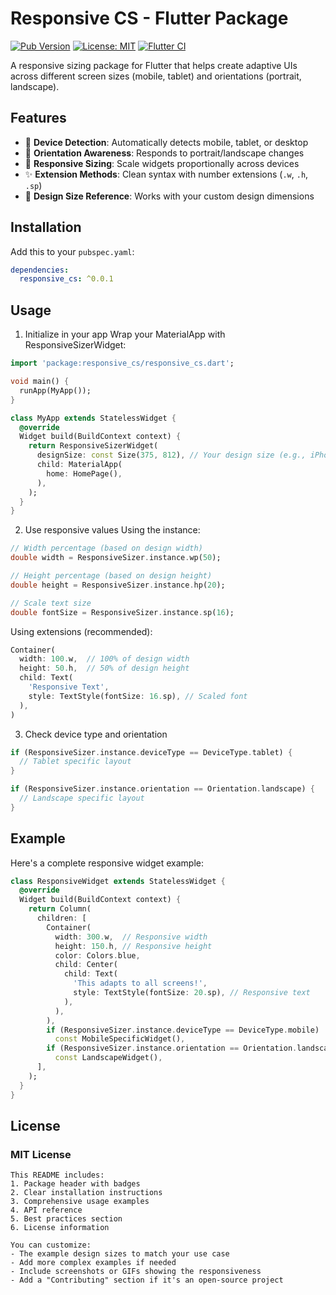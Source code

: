 # Responsive CS - Flutter Package

[![Pub Version](https://img.shields.io/pub/v/responsive_cs)](https://pub.dev/packages/responsive_cs)
[![License: MIT](https://img.shields.io/badge/license-MIT-purple.svg)](https://opensource.org/licenses/MIT)
[![Flutter CI](https://github.com/Cagdassrgl/responsive_cs/actions/workflows/flutter.yml/badge.svg)](https://github.com/yourusername/responsive_cs/actions)

A responsive sizing package for Flutter that helps create adaptive UIs across different screen sizes (mobile, tablet) and orientations (portrait, landscape).

## Features

- 📱 **Device Detection**: Automatically detects mobile, tablet, or desktop
- 🔄 **Orientation Awareness**: Responds to portrait/landscape changes
- 📐 **Responsive Sizing**: Scale widgets proportionally across devices
- ✨ **Extension Methods**: Clean syntax with number extensions (`.w`, `.h`, `.sp`)
- 🎯 **Design Size Reference**: Works with your custom design dimensions

## Installation

Add this to your `pubspec.yaml`:

```yaml
dependencies:
  responsive_cs: ^0.0.1
```

## Usage

1. Initialize in your app
   Wrap your MaterialApp with ResponsiveSizerWidget:

```dart
import 'package:responsive_cs/responsive_cs.dart';

void main() {
  runApp(MyApp());
}

class MyApp extends StatelessWidget {
  @override
  Widget build(BuildContext context) {
    return ResponsiveSizerWidget(
      designSize: const Size(375, 812), // Your design size (e.g., iPhone 13)
      child: MaterialApp(
        home: HomePage(),
      ),
    );
  }
}
```

2. Use responsive values
   Using the instance:

```dart
// Width percentage (based on design width)
double width = ResponsiveSizer.instance.wp(50);

// Height percentage (based on design height)
double height = ResponsiveSizer.instance.hp(20);

// Scale text size
double fontSize = ResponsiveSizer.instance.sp(16);
```

Using extensions (recommended):

```dart
Container(
  width: 100.w,  // 100% of design width
  height: 50.h,  // 50% of design height
  child: Text(
    'Responsive Text',
    style: TextStyle(fontSize: 16.sp), // Scaled font
  ),
)
```

3. Check device type and orientation

```dart
if (ResponsiveSizer.instance.deviceType == DeviceType.tablet) {
  // Tablet specific layout
}

if (ResponsiveSizer.instance.orientation == Orientation.landscape) {
  // Landscape specific layout
}
```

## Example

Here's a complete responsive widget example:

```dart
class ResponsiveWidget extends StatelessWidget {
  @override
  Widget build(BuildContext context) {
    return Column(
      children: [
        Container(
          width: 300.w,  // Responsive width
          height: 150.h, // Responsive height
          color: Colors.blue,
          child: Center(
            child: Text(
              'This adapts to all screens!',
              style: TextStyle(fontSize: 20.sp), // Responsive text
            ),
          ),
        ),
        if (ResponsiveSizer.instance.deviceType == DeviceType.mobile)
          const MobileSpecificWidget(),
        if (ResponsiveSizer.instance.orientation == Orientation.landscape)
          const LandscapeWidget(),
      ],
    );
  }
}
```

## License

### MIT License

```
This README includes:
1. Package header with badges
2. Clear installation instructions
3. Comprehensive usage examples
4. API reference
5. Best practices section
6. License information

You can customize:
- The example design sizes to match your use case
- Add more complex examples if needed
- Include screenshots or GIFs showing the responsiveness
- Add a "Contributing" section if it's an open-source project
```
